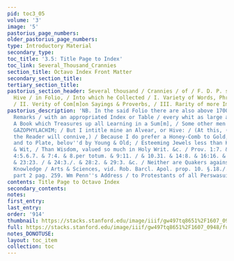 ```yaml
---
pid: toc3_05
volume: '3'
image: '5'
pastorius_page_numbers: 
older_pastorius_page_numbers: 
type: Introductory Material
secondary_type: 
toc_title: '3.5: Title Page to Index'
toc_link: Several_Thousand_Crannies
section_title: Octavo Index Front Matter
secondary_section_title: 
tertiary_section_title: 
pastorius_section_header: Several thousand / Crannies / of / F. D. P. s / Alphabetical
  Hive / in Folio, / Into which he Collected / I. Variety of Words, Phrases & Anglicisms,
  / II. Verity of Com[m]on Sayings & Proverbs, / III. Rarity of more Important Matters.
pastorius_description: 'NB. In the said Folio there are also above 1700. Onomastical
  Remarks / with an appropriated Index or Table / every whit as large as this. //
  A Book which Treasures up all Learning in a Sum[m], / Some other men would call,
  GAZOPHYLACHIM; / But I intitle mine an Alvear, or Hive: / (At this, (as I suppose),
  the Reader will connive,) / Because I do prefer a Honey-Comb to Gold, / To Silver
  and to Plate, belov''d by Young & Old; / Esteeming Jewels less than Knowledge Arts
  & Wit, / Than Wisdom, valued so much in Holy Writ. &c. / Prov. 1:7. & 3:13.14. &
  4:5.6.7. & 7:4. & 8.per totum. & 9:11. / & 10.31. & 14:8. & 16:16. & 18:1,2. & 19:8.
  & 23:23. / & 24:3./. & 28:2. & 29:3. &c. / Neither are Quakers against true Learning,
  Knowledge / Arts & Sciences, vid. Rob. Barcl. Apol. prop. 10. §.18./. / Is. Pennington
  part 2 pag. 259. Wm Penn''s Address / to Protestants of all Perswasuins pag. 147.'
contents: Title Page to Octavo Index
secondary_contents: 
notes: 
first_entry: 
last_entry: 
order: '914'
thumbnail: https://stacks.stanford.edu/image/iiif/gw497tq8651%2F1607_0948/full/100,/0/default.jpg
full: https://stacks.stanford.edu/image/iiif/gw497tq8651%2F1607_0948/full/full/0/default.jpg
notes_DONOTUSE: 
layout: toc_item
collection: toc
---
```

